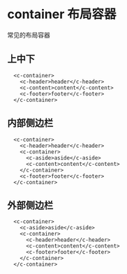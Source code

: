 # container 布局容器

常见的布局容器

## 上中下

<ClientOnly>
<container-demo></container-demo>
</ClientOnly>

```vue
  <c-container>
    <c-header>header</c-header>
    <c-content>content</c-content>
    <c-footer>footer</c-footer>
  </c-container>
```

## 内部侧边栏

<ClientOnly>
<container-inner-demo></container-inner-demo>
</ClientOnly>

```vue
  <c-container>
    <c-header>header</c-header>
    <c-container>
      <c-aside>aside</c-aside>
      <c-content>content</c-content>
    </c-container>
    <c-footer>footer</c-footer>
  </c-container>
```

## 外部侧边栏

<ClientOnly>
<container-outer-demo></container-outer-demo>
</ClientOnly>

```vue
  <c-container>
    <c-aside>aside</c-aside>
    <c-container>
      <c-header>header</c-header>
      <c-content>content</c-content>
      <c-footer>footer</c-footer>
    </c-container>
  </c-container>
```
